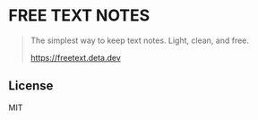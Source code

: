 # FREE TEXT NOTES

> The simplest way to keep text notes. Light, clean, and free.
>
> https://freetext.deta.dev

## License

MIT
